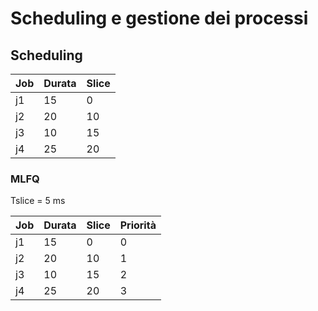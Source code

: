 # Scheduling e gestione dei processi

## Scheduling

| Job | Durata | Slice |
|---|---|---|
| j1 | 15 | 0 |
| j2 | 20 | 10 |
| j3 | 10 | 15 |
| j4 | 25 | 20 |

### MLFQ

Tslice = 5 ms

| Job | Durata | Slice | Priorità |
|---|---|---|---|
| j1 | 15 | 0 | 0 |
| j2 | 20 | 10 | 1 |
| j3 | 10 | 15 | 2 |
| j4 | 25 | 20 | 3 |